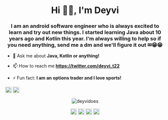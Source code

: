 <h1 align="center">Hi 👋🏾, I'm Deyvi</h1>
<h3 align="center">I am an android software engineer who is always excited to learn and try out new things. I started learning Java about 10 years ago and Kotlin this year. I'm always willing to help so if you need anything, send me a dm and we'll figure it out ✉😁😁</h3>

- 💬 Ask me about **Java, Kotlin or anything!**

- 📫 How to reach me **https://twitter.com/deyvi_t22**

- ⚡ Fun fact: **I am an options trader and I love sports!**



<p align="left"><img src="https://devicons.github.io/devicon/devicon.git/icons/android/android-original-wordmark.svg" alt="android" width="20" height="20"/> <img src="https://devicons.github.io/devicon/devicon.git/icons/java/java-original-wordmark.svg" alt="java" width="20" height="20"/></p><p align="center"> <img src="https://github-readme-stats.vercel.app/api?username=deyvidoes&show_icons=true" alt="deyvidoes" /> </p>

<p align="center">
<a href="https://twitter.com/@deyvi_t22" target="blank"><img align="center" src="https://cdn.jsdelivr.net/npm/simple-icons@3.0.1/icons/twitter.svg" alt="@deyvi_t22" height="20" width="20" /></a>
<a href="https://linkedin.com/in/deyvi tineo" target="blank"><img align="center" src="https://cdn.jsdelivr.net/npm/simple-icons@3.0.1/icons/linkedin.svg" alt="deyvi tineo" height="20" width="20" /></a>
<a href="https://instagram.com/22deyvi22" target="blank"><img align="center" src="https://cdn.jsdelivr.net/npm/simple-icons@3.0.1/icons/instagram.svg" alt="22deyvi22" height="20" width="20" /></a>
<a href="https://medium.com/@deyvicodes" target="blank"><img align="center" src="https://cdn.jsdelivr.net/npm/simple-icons@3.0.1/icons/medium.svg" alt="@deyvicodes" height="20" width="20" /></a>
</p>


